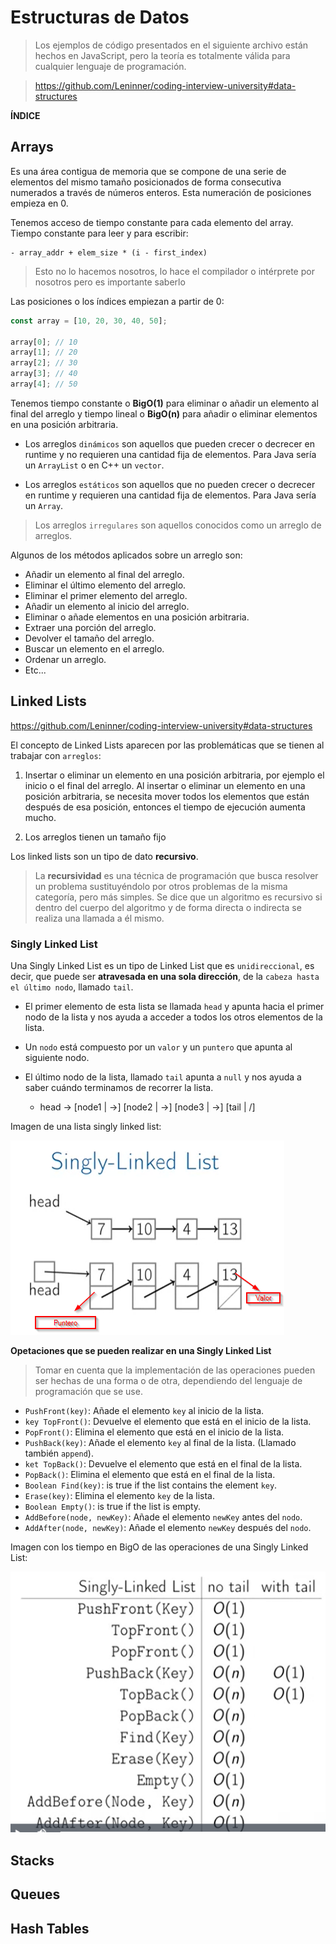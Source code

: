 <h1>Estructuras de Datos</h1>

> Los ejemplos de código presentados en el siguiente archivo están hechos en JavaScript, pero la teoría es totalmente válida para cualquier lenguaje de programación.

> https://github.com/Leninner/coding-interview-university#data-structures

**ÍNDICE**

## Arrays

Es una área contigua de memoria que se compone de una serie de elementos del mismo tamaño posicionados de forma consecutiva numerados a través de números enteros. Esta numeración de posiciones empieza en 0.

Tenemos acceso de tiempo constante para cada elemento del array. Tiempo constante para leer y para escribir:

    - array_addr + elem_size * (i - first_index)

> Esto no lo hacemos nosotros, lo hace el compilador o intérprete por nosotros pero es importante saberlo

Las posiciones o los índices empiezan a partir de 0:

```javascript
const array = [10, 20, 30, 40, 50];

array[0]; // 10
array[1]; // 20
array[2]; // 30
array[3]; // 40
array[4]; // 50
```

Tenemos tiempo constante o **BigO(1)** para eliminar o añadir un elemento al final del arreglo y tiempo lineal o **BigO(n)** para añadir o eliminar elementos en una posición arbitraria.

- Los arreglos `dinámicos` son aquellos que pueden crecer o decrecer en runtime y no requieren una cantidad fija de elementos. Para Java sería un `ArrayList` o en C++ un `vector`.

- Los arreglos `estáticos` son aquellos que no pueden crecer o decrecer en runtime y requieren una cantidad fija de elementos. Para Java sería un `Array`.

> Los arreglos `irregulares` son aquellos conocidos como un arreglo de arreglos.

Algunos de los métodos aplicados sobre un arreglo son:

- Añadir un elemento al final del arreglo.
- Eliminar el último elemento del arreglo.
- Eliminar el primer elemento del arreglo.
- Añadir un elemento al inicio del arreglo.
- Eliminar o añade elementos en una posición arbitraria.
- Extraer una porción del arreglo.
- Devolver el tamaño del arreglo.
- Buscar un elemento en el arreglo.
- Ordenar un arreglo.
- Etc...

## Linked Lists

https://github.com/Leninner/coding-interview-university#data-structures

El concepto de Linked Lists aparecen por las problemáticas que se tienen al trabajar con `arreglos`:

1. Insertar o eliminar un elemento en una posición arbitraria, por ejemplo el inicio o el final del arreglo.
   Al insertar o eliminar un elemento en una posición arbitraria, se necesita mover todos los elementos que están después de esa posición, entonces el tiempo de ejecución aumenta mucho.

2. Los arreglos tienen un tamaño fijo

Los linked lists son un tipo de dato **recursivo**.

> La **recursividad** es una técnica de programación que busca resolver un problema sustituyéndolo por otros problemas de la misma categoría, pero más simples. Se dice que un algoritmo es recursivo si dentro del cuerpo del algoritmo y de forma directa o indirecta se realiza una llamada a él mismo.

### Singly Linked List

Una Singly Linked List es un tipo de Linked List que es `unidireccional`, es decir, que puede ser **atravesada en una sola dirección**, de la `cabeza hasta el último nodo`, llamado `tail`.

- El primer elemento de esta lista se llamada `head` y apunta hacia el primer nodo de la lista y nos ayuda a acceder a todos los otros elementos de la lista.

- Un `nodo` está compuesto por un `valor` y un `puntero` que apunta al siguiente nodo.

- El último nodo de la lista, llamado `tail` apunta a `null` y nos ayuda a saber cuándo terminamos de recorrer la lista.

  - head -> [node1 | ->] [node2 | ->] [node3 | ->] [tail | /]

Imagen de una lista singly linked list:

<img src="../utils/images/linked.png">

**Opetaciones que se pueden realizar en una Singly Linked List**

> Tomar en cuenta que la implementación de las operaciones pueden ser hechas de una forma o de otra, dependiendo del lenguaje de programación que se use.

- `PushFront(key)`: Añade el elemento `key` al inicio de la lista.
- `key TopFront()`: Devuelve el elemento que está en el inicio de la lista.
- `PopFront()`: Elimina el elemento que está en el inicio de la lista.
- `PushBack(key)`: Añade el elemento `key` al final de la lista. (Llamado también `append`).
- `ket TopBack()`: Devuelve el elemento que está en el final de la lista.
- `PopBack()`: Elimina el elemento que está en el final de la lista.
- `Boolean Find(key)`: is true if the list contains the element `key`.
- `Erase(key)`: Elimina el elemento `key` de la lista.
- `Boolean Empty()`: is true if the list is empty.
- `AddBefore(node, newKey)`: Añade el elemento `newKey` antes del `nodo`.
- `AddAfter(node, newKey)`: Añade el elemento `newKey` después del `nodo`.

Imagen con los tiempo en BigO de las operaciones de una Singly Linked List:

<img src="../utils/images/bigOLinkedList.png">

## Stacks

## Queues

## Hash Tables
